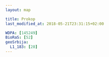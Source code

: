 ```yaml
---
layout: map

title: Prokop
last_modified_at: 2018-05-21T23:31:15+02:00

WDPA: [145249]
BioRaS: [52]
geoSrbija:
  L1_183: [28]
---
```

